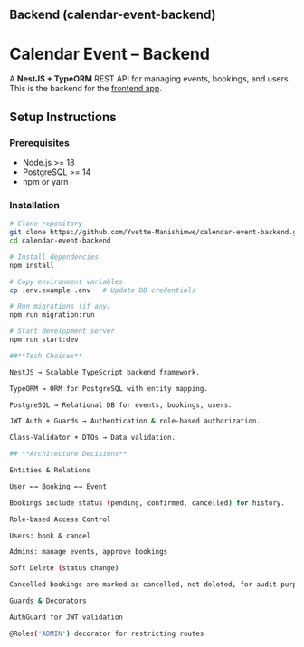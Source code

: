 ##  Backend (calendar-event-backend)

# Calendar Event – Backend

A **NestJS + TypeORM** REST API for managing events, bookings, and users.  
This is the backend for the [frontend app](https://github.com/Yvette-Manishimwe/calendar-event).


## Setup Instructions

### Prerequisites
- Node.js >= 18
- PostgreSQL >= 14
- npm or yarn

### Installation
```bash
# Clone repository
git clone https://github.com/Yvette-Manishimwe/calendar-event-backend.git
cd calendar-event-backend

# Install dependencies
npm install

# Copy environment variables
cp .env.example .env   # Update DB credentials

# Run migrations (if any)
npm run migration:run

# Start development server
npm run start:dev

##**Tech Choices**

NestJS → Scalable TypeScript backend framework.

TypeORM → ORM for PostgreSQL with entity mapping.

PostgreSQL → Relational DB for events, bookings, users.

JWT Auth + Guards → Authentication & role-based authorization.

Class-Validator + DTOs → Data validation.

## **Architecture Decisions**

Entities & Relations

User ←→ Booking ←→ Event

Bookings include status (pending, confirmed, cancelled) for history.

Role-based Access Control

Users: book & cancel

Admins: manage events, approve bookings

Soft Delete (status change)

Cancelled bookings are marked as cancelled, not deleted, for audit purposes.

Guards & Decorators

AuthGuard for JWT validation

@Roles('ADMIN') decorator for restricting routes
